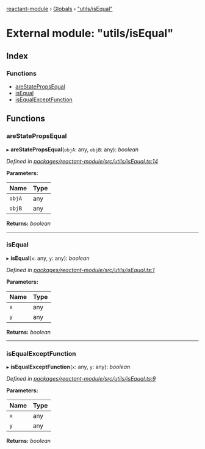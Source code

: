 [reactant-module](../README.md) › [Globals](../globals.md) › ["utils/isEqual"](_utils_isequal_.md)

# External module: "utils/isEqual"

## Index

### Functions

* [areStatePropsEqual](_utils_isequal_.md#arestatepropsequal)
* [isEqual](_utils_isequal_.md#isequal)
* [isEqualExceptFunction](_utils_isequal_.md#isequalexceptfunction)

## Functions

###  areStatePropsEqual

▸ **areStatePropsEqual**(`objA`: any, `objB`: any): *boolean*

*Defined in [packages/reactant-module/src/utils/isEqual.ts:14](https://github.com/unadlib/reactant/blob/ecdc150/packages/reactant-module/src/utils/isEqual.ts#L14)*

**Parameters:**

Name | Type |
------ | ------ |
`objA` | any |
`objB` | any |

**Returns:** *boolean*

___

###  isEqual

▸ **isEqual**(`x`: any, `y`: any): *boolean*

*Defined in [packages/reactant-module/src/utils/isEqual.ts:1](https://github.com/unadlib/reactant/blob/ecdc150/packages/reactant-module/src/utils/isEqual.ts#L1)*

**Parameters:**

Name | Type |
------ | ------ |
`x` | any |
`y` | any |

**Returns:** *boolean*

___

###  isEqualExceptFunction

▸ **isEqualExceptFunction**(`x`: any, `y`: any): *boolean*

*Defined in [packages/reactant-module/src/utils/isEqual.ts:9](https://github.com/unadlib/reactant/blob/ecdc150/packages/reactant-module/src/utils/isEqual.ts#L9)*

**Parameters:**

Name | Type |
------ | ------ |
`x` | any |
`y` | any |

**Returns:** *boolean*
